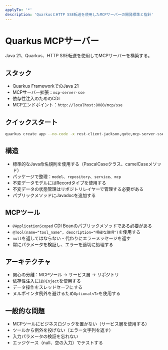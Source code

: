 ```yaml
---
applyTo: '*'
description: 'QuarkusとHTTP SSE転送を使用したMCPサーバーの開発標準と指針'
---
```

# Quarkus MCPサーバー

Java 21、Quarkus、HTTP SSE転送を使用してMCPサーバーを構築する。

## スタック

- Quarkus FrameworkでのJava 21
- MCPサーバー拡張：`mcp-server-sse`
- 依存性注入のためのCDI
- MCPエンドポイント：`http://localhost:8080/mcp/sse`

## クイックスタート

```bash
quarkus create app --no-code -x rest-client-jackson,qute,mcp-server-sse your-domain-mcp-server
```

## 構造

- 標準的なJava命名規則を使用する（PascalCaseクラス、camelCaseメソッド）
- パッケージで整理：`model`、`repository`、`service`、`mcp`
- 不変データモデルにはRecordタイプを使用する
- 不変データの状態管理はリポジトリレイヤーで管理する必要がある
- パブリックメソッドにJavadocを追加する

## MCPツール

- `@ApplicationScoped` CDI Beanのパブリックメソッドである必要がある
- `@Tool(name="tool_name", description="明確な説明")`を使用する
- `null`を返してはならない - 代わりにエラーメッセージを返す
- 常にパラメータを検証し、エラーを適切に処理する

## アーキテクチャ

- 関心の分離：MCPツール → サービス層 → リポジトリ
- 依存性注入には`@Inject`を使用する
- データ操作をスレッドセーフにする
- ヌルポインタ例外を避けるため`Optional<T>`を使用する

## 一般的な問題

- MCPツールにビジネスロジックを置かない（サービス層を使用する）
- ツールから例外を投げない（エラー文字列を返す）
- 入力パラメータの検証を忘れない
- エッジケース（null、空の入力）でテストする

